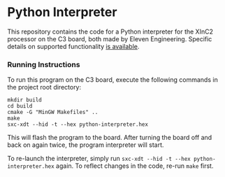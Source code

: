 # Python Interpreter

This repository contains the code for a Python interpreter for the XInC2 processor on the C3 board, both made by Eleven Engineering. Specific details on supported functionality [is available](https://github.com/ECE-492-SnakesAndAdders/python-interpreter/blob/main/INFO.md).

### Running Instructions

To run this program on the C3 board, execute the following commands in the project root directory:

```
mkdir build
cd build
cmake -G "MinGW Makefiles" ..
make
sxc-xdt --hid -t --hex python-interpreter.hex
```

This will flash the program to the board. After turning the board off and back on again twice, the program interpreter will start.

To re-launch the interpreter, simply run `sxc-xdt --hid -t --hex python-interpreter.hex` again. To reflect changes in the code, re-run `make` first.
